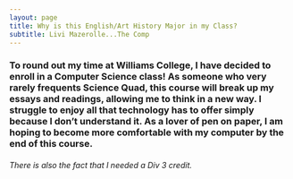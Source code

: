 ```yaml
---
layout: page
title: Why is this English/Art History Major in my Class?
subtitle: Livi Mazerolle...The Comp
---
```

### To round out my time at Williams College, I have decided to enroll in a Computer Science class! As someone who very rarely frequents Science Quad, this course will break up my essays and readings, allowing me to think in a new way. I struggle to enjoy all that technology has to offer simply because I don’t understand it. As a lover of pen on paper, I am hoping to become more comfortable with my computer by the end of this course. 


###### There is also the fact that I needed a Div 3 credit.

